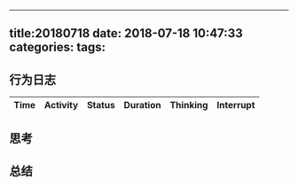  ---
 title:20180718
 date: 2018-07-18 10:47:33
 categories:
 tags:
 ---
## 行为日志
| Time | Activity | Status | Duration | Thinking | Interrupt|
| :-: | :-: | :-: |  :-: | :-: | :-: |
## 思考
## 总结
